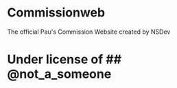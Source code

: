 # Commissionweb
The official Pau's Commission Website created by NSDev

# Under license of ## @not_a_someone
